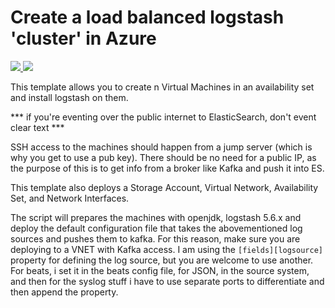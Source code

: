 # Create a load balanced logstash 'cluster' in Azure #
<a href="https://portal.azure.com/#create/Microsoft.Template/uri/https%3A%2F%2Fraw.githubusercontent.com%2Fpaulpc%2Fazure-logstash-noLB%2Fmaster%2Fazuredeploy.json" target="_blank">
    <img src="http://azuredeploy.net/deploybutton.png"/>
</a>
<a href="http://armviz.io/#/?load=https%3A%2F%2Fraw.githubusercontent.com%2Fpaulpc%2Fazure-logstash-noLB%2Fmaster%2Fazuredeploy.json" target="_blank">
    <img src="http://armviz.io/visualizebutton.png"/>
</a>

This template allows you to create n Virtual Machines in an availability set and install logstash on them.

*** if you're eventing over the public internet to ElasticSearch, don't event clear text ***

SSH access to the machines should happen from a jump server (which is why you get to use a pub key). There should be no need for a public IP, as the purpose of this is to get info from a broker like Kafka and push it into ES.

This template also deploys a Storage Account, Virtual Network, Availability Set, and Network Interfaces.

The script will prepares the machines with openjdk, logstash 5.6.x and deploy the default configuration file that takes the abovementioned log sources and pushes them to kafka. For this reason, make sure you are deploying to a VNET with Kafka access. I am using the `[fields][logsource]` property for defining the log source, but you are welcome to use another. For beats, i set it in the beats config file, for JSON, in the source system, and then for the syslog stuff i have to use separate ports to differentiate and then append the property.

